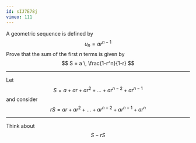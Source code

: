 ```yaml
---
id: sIJ7E78j
vimeo: 111
---
```


A geometric sequence is defined by
$$
u_n = ar^{n-1}
$$
Prove that the sum of the first $n$ terms is given by
$$
S = a \, \frac{1-r^n}{1-r}
$$

---

Let
$$
S = a + ar + ar^2 + \ldots + ar^{n-2} + ar^{n-1}
$$
and consider
$$
rS = ar + ar^2 + \ldots + ar^{n-2} + ar^{n-1} + ar^{n}
$$

---

Think about
$$
S - rS
$$
